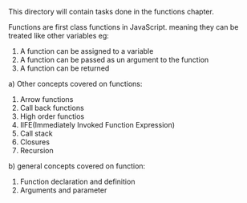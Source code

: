 This directory will contain tasks done in the functions chapter.

Functions are first class functions in JavaScript.
meaning they can be treated like other variables
eg:

1) A function can be assigned to a variable
2) A function can be passed as un argument to the function
3) A function can be returned

a) Other concepts covered on functions:

1) Arrow functions
2) Call back functions
3) High order functios
4) IIFE(Immediately Invoked Function Expression)
5) Call stack
6) Closures
7) Recursion

b) general concepts covered on function:

1) Function declaration and definition
2) Arguments and parameter

